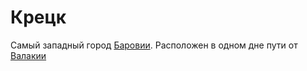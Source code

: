 # Крецк

Самый западный город [Баровии](./barovia_land.md). Расположен в одном дне пути от [Валакии](./valakhi.md)